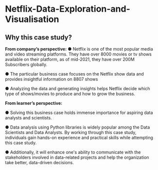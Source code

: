# Netflix-Data-Exploration-and-Visualisation
## Why this case study?
**From company’s perspective:**
● Netflix is one of the most popular media and video streaming platforms. They
have over 8000 movies or tv shows available on their platform, as of mid-2021,
they have over 200M Subscribers globally.

● The particular business case focuses on the Netflix show data and provides
insightful information on 8807 shows

● Analyzing the data and generating insights helps Netflix decide which type of
shows/movies to produce and how to grow the business.

**From learner’s perspective:**

● Solving this business case holds immense importance for aspiring data analysts and
scientists.

● Data analysis using Python libraries is widely popular among the Data Scientists and
Data Analysts. By working through this case study, individuals gain hands-on
experience and practical skills while attempting this case study.

● Additionally, it will enhance one's ability to communicate with the stakeholders
involved in data-related projects and help the organization take better, data-driven
decisions.
